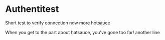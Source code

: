# Authentitest
Short test to verify connection
now more hotsauce

When you get to the part about hatsauce, you've gone too far!
another line
